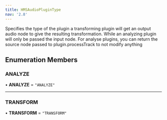 ```yaml
---
title: HMSAudioPluginType
nav: '2.8'
---
```


Specifies the type of the plugin a transforming plugin will get an output audio node to give the resulting
transformation. While an analyzing plugin will only be passed the input node.
For analyse plugins, you can return the source node passed to plugin.processTrack to not modify anything

## Enumeration Members

### ANALYZE

• **ANALYZE** = `"ANALYZE"`

---

### TRANSFORM

• **TRANSFORM** = `"TRANSFORM"`

